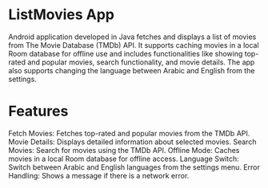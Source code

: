 # ListMovies App
Android application developed in Java fetches and displays a list of movies from The Movie Database (TMDb) API. 
It supports caching movies in a local Room database for offline use and includes functionalities like showing top-rated and popular movies, 
search functionality, and movie details. The app also supports changing the language between Arabic and English from the settings.

# Features
Fetch Movies: Fetches top-rated and popular movies from the TMDb API.
Movie Details: Displays detailed information about selected movies.
Search Movies: Search for movies using the TMDb API.
Offline Mode: Caches movies in a local Room database for offline access.
Language Switch: Switch between Arabic and English languages from the settings menu.
Error Handling: Shows a message if there is a network error.
